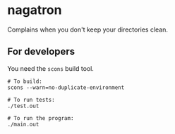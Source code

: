 # nagatron
Complains when you don't keep your directories clean.

## For developers

You need the `scons` build tool.

```
# To build:
scons --warn=no-duplicate-environment

# To run tests:
./test.out

# To run the program:
./main.out
```
